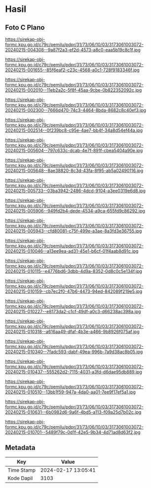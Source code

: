 # Hasil

## Foto C Plano

https://sirekap-obj-formc.kpu.go.id/c79c/pemilu/pdpr/31/73/06/10/03/3173061003072-20240215-004308--9a87f2a3-ef2d-4573-a8c0-eaa5b19c8c1f.jpg

https://sirekap-obj-formc.kpu.go.id/c79c/pemilu/pdpr/31/73/06/10/03/3173061003072-20240215-001655--85f6eaf2-c23c-4568-a0c1-728f9183346f.jpg

https://sirekap-obj-formc.kpu.go.id/c79c/pemilu/pdpr/31/73/06/10/03/3173061003072-20240215-002010--11eb2a2c-5f8f-45aa-9cbe-0b822352092c.jpg

https://sirekap-obj-formc.kpu.go.id/c79c/pemilu/pdpr/31/73/06/10/03/3173061003072-20240215-002300--7666d470-74c3-4464-8bda-8682c8c40ef3.jpg

https://sirekap-obj-formc.kpu.go.id/c79c/pemilu/pdpr/31/73/06/10/03/3173061003072-20240215-002514--0f239bc8-c95e-4ae7-bb4f-34a8d54ef44a.jpg

https://sirekap-obj-formc.kpu.go.id/c79c/pemilu/pdpr/31/73/06/10/03/3173061003072-20240215-005604--797c633c-dcab-4e7f-891f-cbea5404a90e.jpg

https://sirekap-obj-formc.kpu.go.id/c79c/pemilu/pdpr/31/73/06/10/03/3173061003072-20240215-005648--8ae38820-8c3d-43fa-8f95-ab5a02490116.jpg

https://sirekap-obj-formc.kpu.go.id/c79c/pemilu/pdpr/31/73/06/10/03/3173061003072-20240215-005733--03ba3942-2486-4dcd-9104-a3ee0319e6d8.jpg

https://sirekap-obj-formc.kpu.go.id/c79c/pemilu/pdpr/31/73/06/10/03/3173061003072-20240215-005906--949fd2b4-dede-4534-a9ca-655fd9c86292.jpg

https://sirekap-obj-formc.kpu.go.id/c79c/pemilu/pdpr/31/73/06/10/03/3173061003072-20240215-005943--cfd80081-c75f-499e-a3ae-8a3fd3e36755.jpg

https://sirekap-obj-formc.kpu.go.id/c79c/pemilu/pdpr/31/73/06/10/03/3173061003072-20240215-010046--a13ee9ea-ad31-45e1-b6cf-01f4aab8d91c.jpg

https://sirekap-obj-formc.kpu.go.id/c79c/pemilu/pdpr/31/73/06/10/03/3173061003072-20240215-010115--e4776bd6-3dbb-4d9a-8352-0d8c0c5e134f.jpg

https://sirekap-obj-formc.kpu.go.id/c79c/pemilu/pdpr/31/73/06/10/03/3173061003072-20240215-010159--cb7ec2f0-47b6-4473-94ed-842089f219e5.jpg

https://sirekap-obj-formc.kpu.go.id/c79c/pemilu/pdpr/31/73/06/10/03/3173061003072-20240215-010227--e8173da2-c1cf-49df-a0c3-d66238ac398a.jpg

https://sirekap-obj-formc.kpu.go.id/c79c/pemilu/pdpr/31/73/06/10/03/3173061003072-20240215-010318--a616aa49-dfaf-4b3e-a466-9b8926f075af.jpg

https://sirekap-obj-formc.kpu.go.id/c79c/pemilu/pdpr/31/73/06/10/03/3173061003072-20240215-010340--7fadc593-dabf-49ea-996b-7a9d38ac8b05.jpg

https://sirekap-obj-formc.kpu.go.id/c79c/pemilu/pdpr/31/73/06/10/03/3173061003072-20240215-010437--555262d2-7115-4031-a3fd-d6dae95db889.jpg

https://sirekap-obj-formc.kpu.go.id/c79c/pemilu/pdpr/31/73/06/10/03/3173061003072-20240215-010510--13bb1f59-947a-4da0-aa01-7ee9f17ef5a1.jpg

https://sirekap-obj-formc.kpu.go.id/c79c/pemilu/pdpr/31/73/06/10/03/3173061003072-20240215-010631--6b0982d6-9a6f-4bd5-a113-f09a25d7b02c.jpg

https://sirekap-obj-formc.kpu.go.id/c79c/pemilu/pdpr/31/73/06/10/03/3173061003072-20240215-010701--5489f79c-0d1f-42e5-9b34-4d71ad8d63f2.jpg


## Metadata

| Key        | Value               |
| ---------- | ------------------- |
| Time Stamp | 2024-02-17 13:05:41 |
| Kode Dapil | 3103                |



